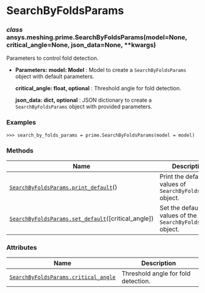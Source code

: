 # SearchByFoldsParams



### *class* ansys.meshing.prime.SearchByFoldsParams(model=None, critical_angle=None, json_data=None, \*\*kwargs)

Parameters to control fold detection.

* **Parameters:**
  **model: Model**
  : Model to create a `SearchByFoldsParams` object with default parameters.

  **critical_angle: float, optional**
  : Threshold angle for fold detection.

  **json_data: dict, optional**
  : JSON dictionary to create a `SearchByFoldsParams` object with provided parameters.

### Examples

```pycon
>>> search_by_folds_params = prime.SearchByFoldsParams(model = model)
```

<!-- !! processed by numpydoc !! -->

### Methods

| Name | Description |
|-------------------------------------------------------------------------------------------------------------------------------------------------------------------|-------------------------------------------------------------|
| [`SearchByFoldsParams.print_default`](ansys.meshing.prime.SearchByFoldsParams.print_default.md#ansys.meshing.prime.SearchByFoldsParams.print_default)()           | Print the default values of `SearchByFoldsParams` object.   |
| [`SearchByFoldsParams.set_default`](ansys.meshing.prime.SearchByFoldsParams.set_default.md#ansys.meshing.prime.SearchByFoldsParams.set_default)([critical_angle]) | Set the default values of the `SearchByFoldsParams` object. |

### Attributes

| Name | Description |
|------------------------------------------------------------------------------------------------------------------------------------------------------------|---------------------------------------|
| [`SearchByFoldsParams.critical_angle`](ansys.meshing.prime.SearchByFoldsParams.critical_angle.md#ansys.meshing.prime.SearchByFoldsParams.critical_angle)   | Threshold angle for fold detection.   |

